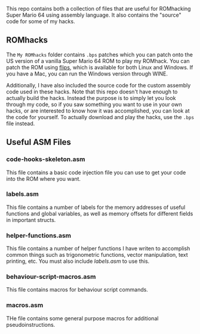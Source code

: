 This repo contains both a collection of files that are useful for ROMhacking
Super Mario 64 using assembly language. It also contains the "source" code for
some of my hacks.

## ROMhacks

The `My ROMhacks` folder contains `.bps` patches which you can patch onto the US
version of a vanilla Super Mario 64 ROM to play my ROMhack. You can patch the
ROM using [flips](https://github.com/Alcaro/Flips), which is available for both
Linux and Windows. If you have a Mac, you can run the Windows version through
WINE.

Additionally, I have also included the source code for the custom assembly code
used in these hacks. Note that this repo doesn't have enough to actually build
the hacks. Instead the purpose is to simply let you look through my code, so if
you saw something you want to use in your own hacks, or are interested to know
how it was accomplished, you can look at the code for yourself. To actually
download and play the hacks, use the `.bps` file instead.
  
## Useful ASM Files

### code-hooks-skeleton.asm
This file contains a basic code injection file you can use to get your code into
the ROM where you want.

### labels.asm
This file contains a number of labels for the memory addresses of useful
functions and global variables, as well as memory offsets for different fields
in important structs.

### helper-functions.asm
This file contains a number of helper functions I have writen to accomplish
common things such as trigonometric functions, vector manipulation, text
printing, etc. You must also include *labels.asm* to use this.

### behaviour-script-macros.asm
This file contains macros for behaviour script commands.

### macros.asm
THe file contains some general purpose macros for additional pseudoinstructions.
